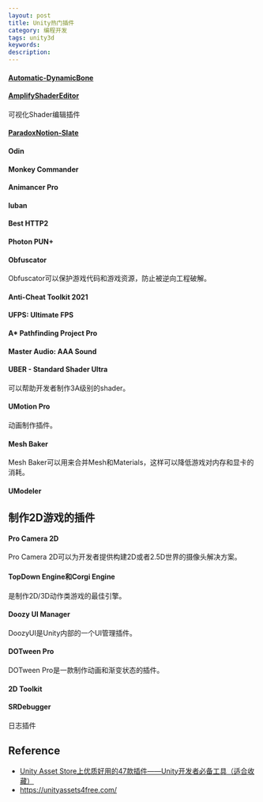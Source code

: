 ```yaml
---
layout: post
title: Unity热门插件
category: 编程开发
tags: unity3d
keywords: 
description: 
---
```


#### [Automatic-DynamicBone](https://github.com/OneYoungMean/Automatic-DynamicBone)

#### [AmplifyShaderEditor]()

可视化Shader编辑插件

#### [ParadoxNotion-Slate](https://slate.paradoxnotion.com/)

#### Odin

#### Monkey Commander

#### Animancer Pro

#### luban

#### Best HTTP2

#### Photon PUN+

#### Obfuscator

Obfuscator可以保护游戏代码和游戏资源，防止被逆向工程破解。

#### Anti-Cheat Toolkit 2021

#### UFPS: Ultimate FPS

#### A* Pathfinding Project Pro

#### Master Audio: AAA Sound 

#### UBER - Standard Shader Ultra

可以帮助开发者制作3A级别的shader。

#### UMotion Pro

动画制作插件。

#### Mesh Baker

Mesh Baker可以用来合并Mesh和Materials，这样可以降低游戏对内存和显卡的消耗。

#### UModeler



## 制作2D游戏的插件

#### Pro Camera 2D

Pro Camera 2D可以为开发者提供构建2D或者2.5D世界的摄像头解决方案。

#### TopDown Engine和Corgi Engine

是制作2D/3D动作类游戏的最佳引擎。

#### Doozy UI Manager

DoozyUI是Unity内部的一个UI管理插件。

#### DOTween Pro

DOTween Pro是一款制作动画和渐变状态的插件。

#### 2D Toolkit

#### SRDebugger

日志插件

## Reference

* [Unity Asset Store上优质好用的47款插件——Unity开发者必备工具（适合收藏）](https://zhuanlan.zhihu.com/p/62471100?utm_source=wechat_session)
* <https://unityassets4free.com/>

